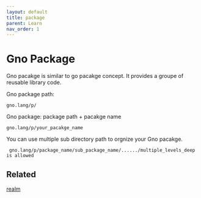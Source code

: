 ```yaml
---
layout: default
title: package
parent: Learn
nav_order: 1
---
```



# Gno Package


Gno pacakge is similar to go pacakge concept. It provides a groupe of reusable library code. 


Gno package path: 

    gno.lang/p/

Gno package: package path + pacakge name

    gno.lang/p/your_pacakge_name

You can use multiple sub directory path to orgnize your Gno pacakge. 

     gno.lang/p/package_name/sub_package_name/....../multiple_levels_deep is allowed


## Related

[realm](learn/realm)
